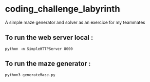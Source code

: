 # coding_challenge_labyrinth

A simple maze generator and solver as an exercice for my teammates

## To run the web server local :
```
python -m SimpleHTTPServer 8000
```

## To run the maze generator :
```
python3 generateMaze.py
```
